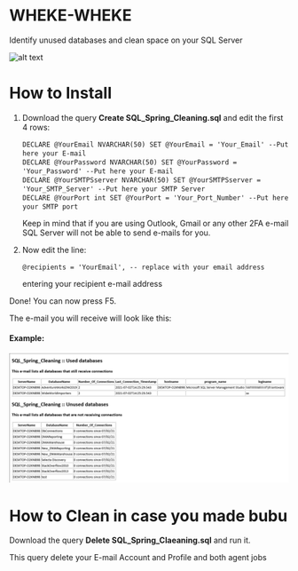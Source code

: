 # WHEKE-WHEKE
Identify unused databases and clean space on your SQL Server

![alt text](https://www.computerhope.com/cdn/colossus.jpg)

How to Install
======

1) Download the query **Create SQL_Spring_Cleaning.sql** and edit the first 4 rows:
   ```
   DECLARE @YourEmail NVARCHAR(50) SET @YourEmail = 'Your_Email' --Put here your E-mail
   DECLARE @YourPassword NVARCHAR(50) SET @YourPassword = 'Your_Password' --Put here your E-mail
   DECLARE @YourSMTPSserver NVARCHAR(50) SET @YourSMTPSserver = 'Your_SMTP_Server' --Put here your SMTP Server
   DECLARE @YourPort int SET @YourPort = 'Your_Port_Number' --Put here your SMTP port
   ```
   Keep in mind that if you are using Outlook, Gmail or any other 2FA e-mail SQL Server will not be able to send e-mails for you.

2) Now edit the line:
   ```
   @recipients = 'YourEmail', -- replace with your email address
   ```
   entering your recipient e-mail address

Done! You can now press F5.

The e-mail you will receive will look like this:

#### Example:

![alt text](https://github.com/francesco1119/SQL_Spring_Cleaning/blob/master/images/newsletter_SQL_Spring_Cleaning.png)

How to Clean in case you made bubu
======

Download the query **Delete SQL_Spring_Claeaning.sql** and run it. 

This query delete your E-mail Account and Profile and both agent jobs
    
